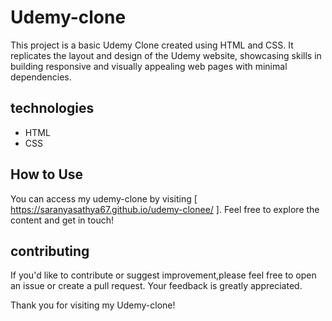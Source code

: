# Udemy-clone

This project is a basic Udemy Clone created using HTML and CSS. It replicates the layout and design of the Udemy website, showcasing skills in building responsive and visually appealing web pages with minimal dependencies.

## technologies

- HTML
- CSS

## How to Use

You can access my udemy-clone by visiting [ https://saranyasathya67.github.io/udemy-clonee/
]. Feel free to explore the content and get in touch!

## contributing

If you'd like to contribute or suggest improvement,please feel free to open an issue or create a pull request. Your feedback is greatly appreciated.

Thank you for visiting my Udemy-clone!





